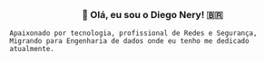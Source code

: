 
<h3 align="center">  <br>
👋 Olá, eu sou o Diego Nery! 🇧🇷
<br> 
</h3>

 
 
```
Apaixonado por tecnologia, profissional de Redes e Segurança,
Migrando para Engenharia de dados onde eu tenho me dedicado atualmente.
```
  
  
  
<!--
**diegonery75/diegonery75** is a ✨ _special_ ✨ repository because its `README.md` (this file) appears on your GitHub profile.

Here are some ideas to get you started:

- 🔭 I’m currently working on ...
- 🌱 I’m currently learning ...
- 👯 I’m looking to collaborate on ...
- 🤔 I’m looking for help with ...
- 💬 Ask me about ...
- 📫 How to reach me: ...
- 😄 Pronouns: ...
- ⚡ Fun fact: ...
-->
